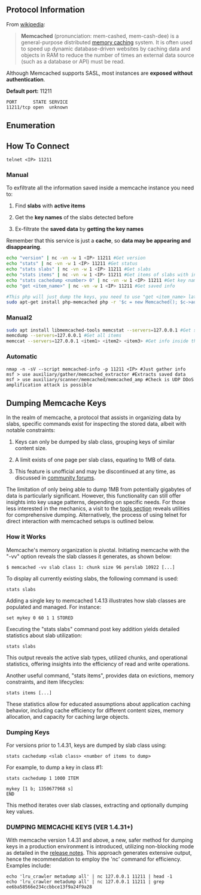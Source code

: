 ## Protocol Information

From [wikipedia](https://en.wikipedia.org/wiki/Memcached):

> **Memcached** (pronunciation: mem-cashed, mem-cash-dee) is a general-purpose distributed [memory caching](https://en.wikipedia.org/wiki/Memory_caching) system. It is often used to speed up dynamic database-driven websites by caching data and objects in RAM to reduce the number of times an external data source (such as a database or API) must be read.

Although Memcached supports SASL, most instances are **exposed without authentication**.

**Default port:** 11211

```
PORT      STATE SERVICE
11211/tcp open  unknown
```

## Enumeration 

## How To Connect
```
telnet <IP> 11211
```

### Manual 

To exfiltrate all the information saved inside a memcache instance you need to:

1.  Find **slabs** with **active items**
    
2.  Get the **key names** of the slabs detected before
    
3.  Ex-filtrate the **saved data** by **getting the key names**
    

Remember that this service is just a **cache**, so **data may be appearing and disappearing**.

```bash
echo "version" | nc -vn -w 1 <IP> 11211 #Get version
echo "stats" | nc -vn -w 1 <IP> 11211 #Get status
echo "stats slabs" | nc -vn -w 1 <IP> 11211 #Get slabs
echo "stats items" | nc -vn -w 1 <IP> 11211 #Get items of slabs with info
echo "stats cachedump <number> 0" | nc -vn -w 1 <IP> 11211 #Get key names (the 0 is for unlimited output size)
echo "get <item_name>" | nc -vn -w 1 <IP> 11211 #Get saved info

#This php will just dump the keys, you need to use "get <item_name> later"
sudo apt-get install php-memcached php -r '$c = new Memcached(); $c->addServer("localhost", 11211); var_dump( $c->getAllKeys() );'
```

### Manual2 

```bash
sudo apt install libmemcached-tools memcstat --servers=127.0.0.1 #Get stats
memcdump --servers=127.0.0.1 #Get all items
memccat --servers=127.0.0.1 <item1> <item2> <item3> #Get info inside the item(s)
```

### Automatic

```
nmap -n -sV --script memcached-info -p 11211 <IP> #Just gather info
msf > use auxiliary/gather/memcached_extractor #Extracts saved data
msf > use auxiliary/scanner/memcached/memcached_amp #Check is UDP DDoS amplification attack is possible 
```

## Dumping Memcache Keys

In the realm of memcache, a protocol that assists in organizing data by slabs, specific commands exist for inspecting the stored data, albeit with notable constraints:

1.  Keys can only be dumped by slab class, grouping keys of similar content size.
    
2.  A limit exists of one page per slab class, equating to 1MB of data.
    
3.  This feature is unofficial and may be discontinued at any time, as discussed in [community forums](https://groups.google.com/forum/?fromgroups=#!topic/memcached/1-T8I-RVGKM).
    

The limitation of only being able to dump 1MB from potentially gigabytes of data is particularly significant. However, this functionality can still offer insights into key usage patterns, depending on specific needs. For those less interested in the mechanics, a visit to the [tools section](https://lzone.de/cheat-sheet/memcached#tools) reveals utilities for comprehensive dumping. Alternatively, the process of using telnet for direct interaction with memcached setups is outlined below.

### How it Works

Memcache's memory organization is pivotal. Initiating memcache with the "-vv" option reveals the slab classes it generates, as shown below:

```
$ memcached -vv slab class 1: chunk size 96 perslab 10922 [...]
```

To display all currently existing slabs, the following command is used:

```
stats slabs
```

Adding a single key to memcached 1.4.13 illustrates how slab classes are populated and managed. For instance:

```
set mykey 0 60 1 1 STORED
```

Executing the "stats slabs" command post key addition yields detailed statistics about slab utilization:

```
stats slabs
```

This output reveals the active slab types, utilized chunks, and operational statistics, offering insights into the efficiency of read and write operations.

Another useful command, "stats items", provides data on evictions, memory constraints, and item lifecycles:

```
stats items [...]
```

These statistics allow for educated assumptions about application caching behavior, including cache efficiency for different content sizes, memory allocation, and capacity for caching large objects.

### **Dumping Keys**

For versions prior to 1.4.31, keys are dumped by slab class using:

```
stats cachedump <slab class> <number of items to dump>
```

For example, to dump a key in class #1:

```
stats cachedump 1 1000 ITEM 

mykey [1 b; 1350677968 s]
END
```

This method iterates over slab classes, extracting and optionally dumping key values.

###  **DUMPING MEMCACHE KEYS (VER 1.4.31+)**

With memcache version 1.4.31 and above, a new, safer method for dumping keys in a production environment is introduced, utilizing non-blocking mode as detailed in the [release notes](https://github.com/memcached/memcached/wiki/ReleaseNotes1431). This approach generates extensive output, hence the recommendation to employ the 'nc' command for efficiency. Examples include:

```
echo 'lru_crawler metadump all' | nc 127.0.0.1 11211 | head -1
echo 'lru_crawler metadump all' | nc 127.0.0.1 11211 | grep ee6ba58566e234ccbbce13f9a24f9a28
```
